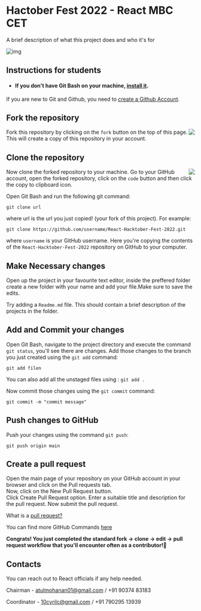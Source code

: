 
# Hactober Fest 2022 - React MBC CET

A brief description of what this project does and who it's for

![img](https://i.ibb.co/CWGnQ6t/hacktober-fest-2022.png)

## Instructions for students

- #### If you don't have Git Bash on your machine, [install it](https://git-scm.com/downloads).
If you are new to Git and Github, you need to [create a Github Account](https://github.com/signup).


## Fork the repository  

<img align="right" src="https://i.ibb.co/q0Y5HX0/fork-repo.png" />

Fork this repository by clicking on the `fork` button on the top of this page.
This will create a copy of this repository in your account.  


## Clone the repository 

<img src="https://i.ibb.co/Q8q7w4W/code-link.png" align="right">

Now clone the forked repository to your machine. Go to your GitHub account, open the forked repository, click on the `code` button and then click the copy to clipboard icon.

Open Git Bash and run the following git command:

```
git clone url 
```

where url  is the url you just copied! (your fork of this project).
For example:

```
git clone https://github.com/username/React-Hacktober-Fest-2022.git
```

where `username` is your GitHub username. Here you're copying the contents of the `React-Hacktober-Fest-2022` repository on GitHub to your computer.  
  
## Make Necessary changes

Open up the project in your favourite text editor, inside the preffered folder create a new folder with your name and add your file.Make sure to save the edits.

Try adding a  ```Readme.md``` file. This should contain a brief description of the projects in the folder.

## Add and Commit your changes
Open Git Bash, navigate to the project directory and execute the command ```git status```, you'll see there are changes.
 Add those changes to the branch you just created using the `git add` command:

```
git add filen
```
You can also add all the unstaged files using : ```git add .```  

Now commit those changes using the `git commit` command:


```
git commit -m "commit message"
```
       
## Push changes to GitHub

Push your changes using the command `git push`:

```
git push origin main
```

## Create a pull request
  
Open the main page of your repository on your GitHub account in your browser and click on the Pull requests tab.  
Now, click on the New Pull Request button.  
Click Create Pull Request option. Enter a suitable title and description for the pull request. Now submit the pull request.    

  
What is a [pull request?](https://docs.github.com/en/github/collaborating-with-pull-requests/proposing-changes-to-your-work-with-pull-requests/about-pull-requests)    
  
You can find more GitHub Commands [here](https://www.geeksforgeeks.org/list-useful-github-commands/)
  
__Congrats! You just completed the standard fork -> clone -> edit -> pull request workflow that you'll encounter often as a contributor!🎉__



## Contacts

You can reach out to React officials if any help needed.

Chairman - atulmohanan01@gmail.com / +91 90374 83183

Coordinator - 10cyrilc@gmail.com / +91 790295 13939
